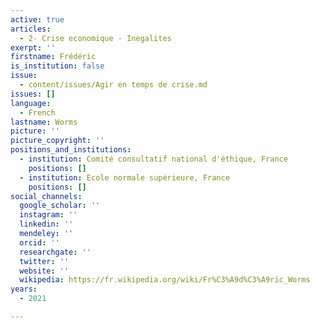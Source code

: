 ```yaml
---
active: true
articles:
  - 2- Crise economique - Inegalites
exerpt: ''
firstname: Frédéric
is_institution: false
issue:
  - content/issues/Agir en temps de crise.md
issues: []
language:
  - French
lastname: Worms
picture: ''
picture_copyright: ''
positions_and_institutions:
  - institution: Comité consultatif national d'éthique, France
    positions: []
  - institution: Ecole normale supérieure, France
    positions: []
social_channels:
  google_scholar: ''
  instagram: ''
  linkedin: ''
  mendeley: ''
  orcid: ''
  researchgate: ''
  twitter: ''
  website: ''
  wikipedia: https://fr.wikipedia.org/wiki/Fr%C3%A9d%C3%A9ric_Worms
years:
  - 2021

---
```

